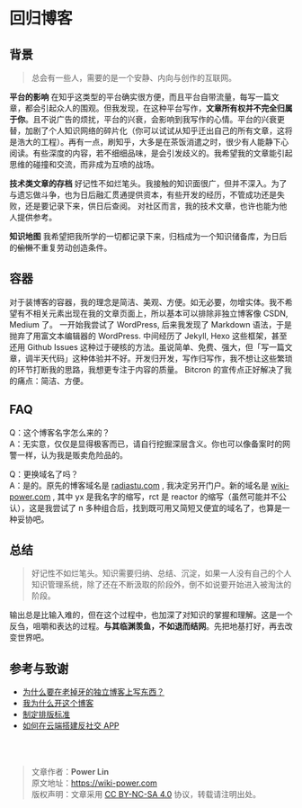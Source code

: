 # 回归博客

## 背景

> 总会有一些人，需要的是一个安静、内向与创作的互联网。

**平台的影响** 在知乎这类型的平台确实很方便，而且平台自带流量，每写一篇文章，都会引起众人的围观。但我发现，在这种平台写作，**文章所有权并不完全归属于你**。且不说广告的烦扰，平台的兴衰，会影响到我写作的心情。平台的兴衰更替，加剧了个人知识网络的碎片化（你可以试试从知乎迁出自己的所有文章，这将是浩大的工程）。再有一点，刷知乎，大多是在茶饭消遣之时，很少有人能静下心阅读。有些深度的内容，若不细细品味，是会引发歧义的。我希望我的文章能引起思维的碰撞和交流，而非成为互喷的战场。

**技术类文章的存档** 好记性不如烂笔头。我接触的知识面很广，但并不深入。为了与遗忘做斗争，也为日后融汇贯通提供资本，有些开发的经历，不管成功还是失败，还是要记录下来，供日后查阅。 对社区而言，我的技术文章，也许也能为他人提供参考。

**知识地图** 我希望把我所学的一切都记录下来，归档成为一个知识储备库，为日后的~~偷懒~~不重复劳动创造条件。

## 容器

对于装博客的容器，我的理念是简洁、美观、方便。如无必要，勿增实体。我不希望有不相关元素出现在我的文章页面上，所以基本可以排除非独立博客像 CSDN, Medium 了。 一开始我尝试了 WordPress, 后来我发现了 Markdown 语法，于是抛弃了用富文本编辑器的 WordPress. 中间经历了 Jekyll, Hexo 这些框架，甚至还用 Github Issues 这种过于硬核的方法。虽说简单、免费、强大，但「写一篇文章，调半天代码」这种体验并不好。开发归开发，写作归写作，我不想让这些繁琐的环节打断我的思路，我想更专注于内容的质量。 Bitcron 的宣传点正好解决了我的痛点：简洁、方便。

## FAQ

Q：这个博客名字怎么来的？  
A：无实意，仅仅是显得极客而已，请自行挖掘深层含义。你也可以像备案时的网警一样，认为我是贩卖危险品的。

Q：更换域名了吗？  
A：是的。原先的博客域名是 [radiastu.com](https://radiastu.com/) , 我决定另开门户。新的域名是 [wiki-power.com](https://wiki-power.com/) , 其中 yx 是我名字的缩写，rct 是 reactor 的缩写（虽然可能并不公认），这是我尝试了 n 多种组合后，找到既可用又简短又便宜的域名了，也算是一种妥协吧。

## 总结

> 好记性不如烂笔头。知识需要归纳、总结、沉淀，如果一人没有自己的个人知识管理系统，除了还在不断汲取的阶段外，倒不如说要开始进入被淘汰的阶段。

输出总是比输入难的，但在这个过程中，也加深了对知识的掌握和理解。这是一个反刍，咀嚼和表达的过程。**与其临渊羡鱼，不如退而结网**。先把地基打好，再去改变世界吧。

## 参考与致谢

- [为什么要在老掉牙的独立博客上写东西？](https://zoomyale.com/2016/why_blogging)
- [我为什么开这个博客](https://ehippocampus.xyz/whyblog)
- [制定排版标准](https://yxrct.com/post/markdown/zhi-ding-pai-ban-biao-zhun)
- [如何在云端搭建反社交 APP](https://www.yangzhiping.com/tech/anti-social-tools.html)

<br />

<br />

> 文章作者：**Power Lin**  
> 原文地址：<https://wiki-power.com>  
> 版权声明：文章采用 [CC BY-NC-SA 4.0](https://creativecommons.org/licenses/by/4.0/deed.zh) 协议，转载请注明出处。
